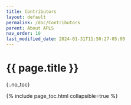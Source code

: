 ```yaml
---
title: Contributors
layout: default
permalink: /doc/Contributors
parent: About APLS
nav_order: 10
last_modified_date: 2024-01-31T11:50:27-05:00
---
```


# {{ page.title }}
{:.no_toc}

{% include page_toc.html collapsible=true %}
